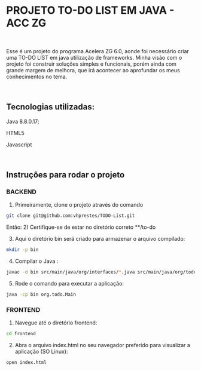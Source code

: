 # PROJETO TO-DO LIST EM JAVA - ACC ZG
<br/>

Esse é um projeto do programa Acelera ZG 6.0, aonde foi necessário criar uma TO-DO LIST em java utilização de frameworks.
Minha visão com o projeto foi construir soluções simples e funcionais, porém ainda com grande margem de melhora, que irá acontecer ao aprofundar os meus conhecimentos no tema.

<br/>


## Tecnologias utilizadas:
Java 8.8.0.17;

HTML5

Javascript
<br/>

<br/>


## Instruções para rodar o projeto


### BACKEND

1) Primeiramente, clone o projeto através do comando 

````bash
git clone git@github.com:vhprestes/TODO-List.git
````

Então: 
2) Certifique-se de estar no diretório correto
**/to-do

3) Aqui o diretório bin será criado para armazenar o arquivo compilado:

````bash
mkdir -p bin
````
4) Compilar o Java :

````bash
javac -d bin src/main/java/org/interfaces/*.java src/main/java/org/todo/*.java
````

5) Rode o comando para executar a aplicação:
````bash
java -cp bin org.todo.Main
````


### FRONTEND

1) Navegue até o diretório frontend:

`````bash
cd frontend
`````

2) Abra o arquivo index.html no seu navegador preferido para visualizar a aplicação (SO Linux):

`````bash
open index.html
````` 

